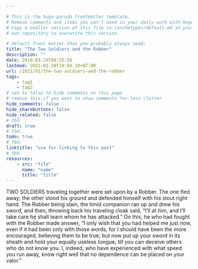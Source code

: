 ```yaml
---

# This is the hugo-garuda frontmatter template.
# Remove comments and items you won't need in your daily work with Hugo.
# Copy a smaller version of this file to /archetypes/default.md in your
# own repository to overwrite this version.

# default front matter that you probably always need:
title: "The Two Soldiers and the Robber"
description: ""
date: 2016-03-29T04:25:59
lastmod: 2021-01-20T19:04:10+07:00
url: /2021/01/the-two-soldiers-and-the-robber
tags:
    - tag1
    - tag2
# set to false to hide comments on this page
# remove this if you want to show comments for less clutter
hide_comments: false
hide_sharebuttons: false
hide_related: false
# tbd.
draft: true
# tbd.
todo: true
# tbd.
linktitle: "use for linking to this post"
# tbd.
resources:
    - src: "file"
      name: "name"
      title: "title"
---
```

TWO SOLDIERS traveling together were set upon by a Robber. The one fled away; the other stood his ground and defended himself with his stout right hand. The Robber being slain, the timid companion ran up and drew his sword, and then, throwing back his traveling cloak said, “I’ll at him, and I’ll take care he shall learn whom he has attacked.” On this, he who had fought with the Robber made answer, “I only wish that you had helped me just now, even if it had been only with those words, for I should have been the more encouraged, believing them to be true; but now put up your sword in its sheath and hold your equally useless tongue, till you can deceive others who do not know you. I, indeed, who have experienced with what speed you run away, know right well that no dependence can be placed on your valor.”
